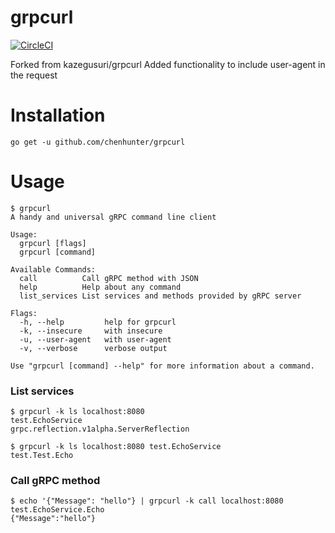 # grpcurl

[![CircleCI](https://circleci.com/gh/kazegusuri/grpcurl.svg?style=svg)](https://circleci.com/gh/kazegusuri/grpcurl)

Forked from kazegusuri/grpcurl
Added functionality to include user-agent in the request

# Installation

```
go get -u github.com/chenhunter/grpcurl
```

# Usage

```
$ grpcurl
A handy and universal gRPC command line client

Usage:
  grpcurl [flags]
  grpcurl [command]

Available Commands:
  call          Call gRPC method with JSON
  help          Help about any command
  list_services List services and methods provided by gRPC server

Flags:
  -h, --help         help for grpcurl
  -k, --insecure     with insecure
  -u, --user-agent   with user-agent
  -v, --verbose      verbose output

Use "grpcurl [command] --help" for more information about a command.
```

### List services

```
$ grpcurl -k ls localhost:8080
test.EchoService
grpc.reflection.v1alpha.ServerReflection

$ grpcurl -k ls localhost:8080 test.EchoService
test.Test.Echo
```

### Call gRPC method

```
$ echo '{"Message": "hello"} | grpcurl -k call localhost:8080 test.EchoService.Echo
{"Message":"hello"}
```
